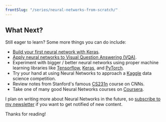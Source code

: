 ```yaml
---
frontSlug: "/series/neural-networks-from-scratch/"
---
```


## What Next?

Still eager to learn? Some more things you can do include:

- [Build your first neural network with Keras](/blog/keras-neural-network-tutorial/).
- [Apply neural networks to Visual Question Answering (VQA)](/blog/easy-vqa/).
- Experiment with bigger / better neural networks using proper machine learning libraries like [Tensorflow](https://www.tensorflow.org/), [Keras](https://keras.io/), and [PyTorch](https://pytorch.org/).
- Try your hand at using Neural Networks to approach a [Kaggle](https://www.kaggle.com/competitions) data science competition.
- Review notes from Stanford's famous [CS231n](http://cs231n.github.io/) course on CNNs.
- Take one of many good Neural Networks courses on [Coursera](https://www.coursera.org/courses?query=neural%20networks).

I plan on writing more about Neural Networks in the future, so [subscribe to my newsletter](/subscribe/?src=nn-series) if you want to get notified of new content.

Thanks for reading!
